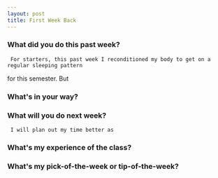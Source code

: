 ```yaml
---
layout: post
title: First Week Back
---
```


### What did you do this past week?
     For starters, this past week I reconditioned my body to get on a regular sleeping pattern
for this semester. But
### What's in your way?
     
### What will you do next week?
     I will plan out my time better as
### What's my experience of the class?

### What's my pick-of-the-week or tip-of-the-week?

